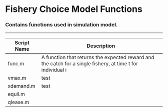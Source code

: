 # Fishery Choice Model Functions
### Contains functions used in simulation model.

***

Script Name     | Description
----------------|-------------
func.m          | A function that returns the expected reward and the catch for a single fishery, at time t for individual i
vmax.m          | test
xdemand.m       | test
equil.m         |
qlease.m        | 
